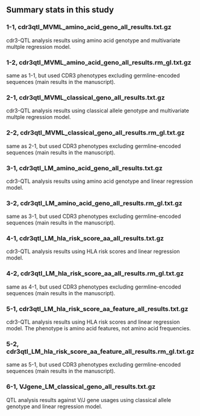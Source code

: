 ## Summary stats in this study

### 1-1, cdr3qtl_MVML_amino_acid_geno_all_results.txt.gz
cdr3-QTL analysis results using amino acid genotype and multivariate multple regression model.

### 1-2, cdr3qtl_MVML_amino_acid_geno_all_results.rm_gl.txt.gz
same as 1-1, but used CDR3 phenotypes excluding germline-encoded sequences (main results in the manuscript).

### 2-1, cdr3qtl_MVML_classical_geno_all_results.txt.gz
cdr3-QTL analysis results using classical allele genotype and multivariate multple regression model.

### 2-2, cdr3qtl_MVML_classical_geno_all_results.rm_gl.txt.gz
same as 2-1, but used CDR3 phenotypes excluding germline-encoded sequences (main results in the manuscript).

### 3-1, cdr3qtl_LM_amino_acid_geno_all_results.txt.gz
cdr3-QTL analysis results using amino acid genotype and linear regression model.

### 3-2, cdr3qtl_LM_amino_acid_geno_all_results.rm_gl.txt.gz
same as 3-1, but used CDR3 phenotypes excluding germline-encoded sequences (main results in the manuscript).

### 4-1, cdr3qtl_LM_hla_risk_score_aa_all_results.txt.gz
cdr3-QTL analysis results using HLA risk scores and linear regression model.

### 4-2, cdr3qtl_LM_hla_risk_score_aa_all_results.rm_gl.txt.gz
same as 4-1, but used CDR3 phenotypes excluding germline-encoded sequences (main results in the manuscript).

### 5-1, cdr3qtl_LM_hla_risk_score_aa_feature_all_results.txt.gz
cdr3-QTL analysis results using HLA risk scores and linear regression model. The phenotype is amino acid features, not amino acid frequencies.

### 5-2, cdr3qtl_LM_hla_risk_score_aa_feature_all_results.rm_gl.txt.gz
same as 5-1, but used CDR3 phenotypes excluding germline-encoded sequences (main results in the manuscript).

### 6-1, VJgene_LM_classical_geno_all_results.txt.gz
QTL analysis results against V/J gene usages using classical allele genotype and linear regression model.
